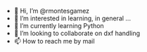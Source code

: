 - 👋 Hi, I’m @rmontesgamez
- 👀 I’m interested in learning, in general ...
- 🌱 I’m currently learning Python
- 💞️ I’m looking to collaborate on  dxf handling
- 📫 How to reach me by mail

<!---
rmontesgamez/rmontesgamez is a ✨ special ✨ repository because its `README.md` (this file) appears on your GitHub profile.
You can click the Preview link to take a look at your changes.
--->
